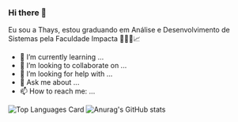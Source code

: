 ### Hi there 👋

Eu sou a Thays, estou graduando em Análise e Desenvolvimento de Sistemas pela Faculdade Impacta 👩🏻‍💻📈

- 🌱 I’m currently learning ...
- 👯 I’m looking to collaborate on ...
- 🤔 I’m looking for help with ...
- 💬 Ask me about ...
- 📫 How to reach me: ...

![Top Languages Card](https://github-readme-stats.vercel.app/api/top-langs/?username=thaysrq&theme=jolly&show_icons=true&layout=compact)
![Anurag's GitHub stats](https://github-readme-stats.vercel.app/api?username=thaysrq&theme=jolly&show_icons=true)


